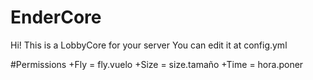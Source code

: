 # EnderCore
Hi! This is a LobbyCore for your server You can edit it at config.yml

#Permissions 
+Fly = fly.vuelo 
+Size = size.tamaño 
+Time = hora.poner 
